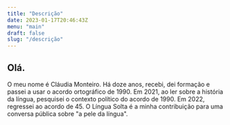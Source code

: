 ```yaml
---
title: "Descrição"
date: 2023-01-17T20:46:43Z
menu: "main"
draft: false
slug: "/descrição"
---
```


## Olá.

O meu nome é Cláudia Monteiro. Há doze anos, recebi, dei formação e passei a usar o acordo ortográfico de 1990. Em 2021, ao ler sobre a história da língua, pesquisei o contexto político do acordo de 1990. Em 2022, regressei ao acordo de 45. O Língua Solta é a minha contribuição para uma conversa pública sobre "a pele da língua".